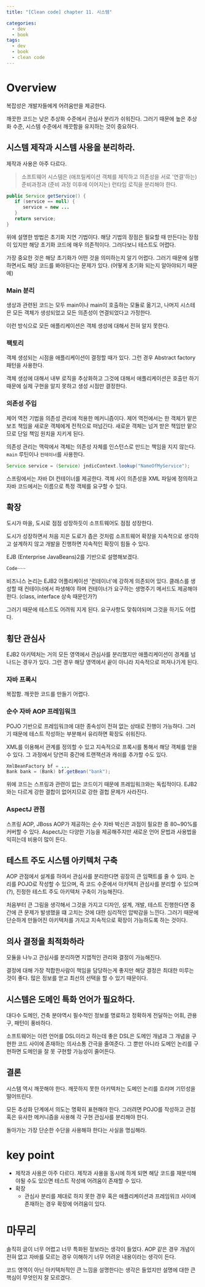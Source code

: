 ```yaml
---
title: "[Clean code] chapter 11. 시스템"

categories:
  - dev
  - book
tags:
  - dev
  - book
  - clean code
---
```


# Overview
복잡성은 개발자들에게 어려움만을 제공한다.

깨끗한 코드는 낮은 추상화 수준에서 관심사 분리가 쉬워진다. 그러기 때문에 높은 추상화 수준, 시스템 수준에서 깨끗함을 유지하는 것이 중요하다.

## 시스템 제작과 시스템 사용을 분리하라.
제작과 사용은 아주 다르다.

> 소프트웨어 시스템은 (애프릴케이션 객체를 제작하고 의존성을 서로 '연결'하는) 준비과정과 (준비 과정 이후에 이어지는) 런타임 로직을 분리해야 한다.

``` java
public Service getService() {
   if (service == null) {
      service = new ...
   }
   return service;
}
```
위에 설명한 방법은 초기화 지연 기법이다. 해당 기법의 장점은 필요할 때 만든다는 장점이 있지만 해당 초기화 코드에 매우 의존적이다. 그러다보니 테스트도 어렵다.

가장 중요한 것은 해당 초기화가 어떤 것을 의미하는지 알기 어렵다. 그러기 때문에 실행하면서도 해당 코드를 봐야된다는 문제가 있다. (어떻게 초기화 되는지 알아야되기 때문에)

### Main 분리
생상과 관련된 코드는 모두 main이나 main이 호출하는 모듈로 옮기고, 나머지 시스테믄 모든 객체가 생성되었고 모든 의존성이 연결되었다고 가정한다.

이런 방식으로 모든 애플리케이션은 객체 생성에 대해서 전혀 알지 못한다.

### 팩토리
객체 생성되는 시점을 애플리케이션이 결정할 때가 있다. 그런 경우 Abstract factory 패턴을 사용한다. 

객체 생성에 대해서 내부 로직을 추상화하고 그것에 대해서 애플리케이션은 호출만 하기 때문에 실제 구현을 알지 못하고 생성 시점만 결정한다.

### 의존성 주입
제어 역전 기법을 의존성 관리에 적용한 메커니즘이다. 제어 역전에서는 한 객체가 맡은 보조 책임을 새로운 객체에게 전적으로 떠넘긴다. 새로운 객체는 넘겨 받은 책임만 맡으므로 단일 책임 원치을 지키게 된다.

의존성 관리는 맥락에서 객체는 의존성 자체를 인스턴스로 만드는 책임을 지지 않는다. `main` 루틴이나 `컨테이너`를 사용한다.

``` java
Service service = (Service) jndicContext.lookup("NameOfMyService");
```

스프링에서는 자바 DI 컨테이너를 제공한다. 객체 사이 의존성을 XML 파일에 정의하고 자바 코드에서는 이름으로 특정 객체를 요구할 수 있다.

## 확장
도시가 마을, 도시로 점점 성장하듯이 소프트웨어도 점점 성장한다. 

도시가 성장하면서 처음 지은 도로가 좁은 것처럼 소프트웨어 확장을 지속적으로 생각하고 설계하지 않고 개발을 진행하면 지속적인 확장이 힘들 수 있다.

EJB (Enterprise JavaBeans)2를 기반으로 설명해보겠다.

``` java
Code~~~
```

비즈니스 논리는 EJB2 어플리케이션 '컨테이너'에 강하게 의존되어 있다. 클래스를 생성할 때 컨테이너에서 파생해야 하며 컨테이너가 요구하는 생명주기 메서드도 제공해야 한다. (class, interface 상속 때문인가?)

그러기 때문에 테스트도 어려워 지게 된다. 요구사항도 맞춰야되며 그것을 하기도 어렵다.

## 횡단 관심사
EJB2 아키텍처는 거의 모든 영역에서 관심사를 분리했지만 애플리케이션이 경계를 넘나드는 경우가 있다. 그런 경우 해당 영역에서 끝이 아니라 지속적으로 퍼져나가게 된다.

### 자바 프록시
복잡함. 깨끗한 코드를 만들기 어렵다.

### 순수 자바 AOP 프레임워크
POJO 기반으로 프레임워크에 대한 종속성이 전혀 없는 상태로 진행이 가능하다. 그러기 때문에 테스트 작성하는 부분해서 유리하면 확장도 쉬워진다.

XML를 이용해서 관계를 정의할 수 있고 지속적으로 프록시를 통해서 해당 객체를 얻을 수 있다. 그 과정에서 당연히 중간에 트랜잭션과 캐쉬를 추가할 수도 있다.

``` java
XmlBeanFactory bf = ...
Bank bank = (Bank) bf.getBean("bank");
```
위에 코드는 스프링과 관련이 없는 코드이기 때문에 프레임워크와는 독립적이다. EJB2와는 다르게 강한 결합이 없어지므로 강한 결헙 문제가 사라진다.

### AspectJ 관점
스프링 AOP, JBoss AOP가 제공하는 순수 자바 박신은 과점이 필요한 중 80~90%를 커버할 수 있다. AspectJ는 다양한 기능을 제공해주지만 새로운 언어 문법과 사용법을 익히는데 비용이 많이 든다.

## 테스트 주도 시스템 아키텍처 구축
AOP 관점에서 설계를 하여서 관심사를 분리한다면 굉장히 큰 임팩트를 줄 수 있따. 논리를 POJO로 작성할 수 있으며, 즉 코드 수준에서 아키텍처 관심사를 분리할 수 있으며 (?), 진정한 테스트 주도 아키텍처 구축이 가능해진다.

처음부터 큰 그림을 생각해서 그것을 가지고 디자인, 설계, 개발, 테스트 진행한다면 중간에 큰 문제가 발생했을 떄 고치는 것에 대한 심리적인 압박감을 느낀다. 그러기 때문에 단순하게 만들어진 아키텍처를 가지고 지속적으로 확장이 가능하도록 하는 것이다.

## 의사 결정을 최적화하라
모듈을 나누고 관심사를 분리하면 지엽적인 관리와 결정이 가능해진다.

결정에 대해 가장 적합한사람이 책임을 담당하는게 좋지만 해당 결정은 최대한 미루는 것이 좋다. 많은 정보를 얻고 최선의 선택을 할 수 있기 때문이다.

## 시스템은 도메인 특화 언어가 필요하다.
대다수 도메인, 건축 분야역시 필수적인 정보를 명료하고 정확하게 전달하는 어휘, 관용구, 패턴이 풍바하다.

소프트웨어는 이런 언어를 DSL이라고 하는데 좋은 DSL은 도메인 개념과 그 개념을 구현한 코드 사이에 존재하는 의사소통 간극을 줄여준다. 그 뿐만 아니라 도메인 논리를 구현하면 도메인을 잘 못 구현할 가능성이 줄어든다.

## 결론
시스템 역시 깨끗해야 한다. 깨끗하지 못한 아키텍처는 도메인 논리를 흐리며 기민성을 떨어뜨린다. 

모든 추상화 단계에서 의도는 명확히 표현해야 한다. 그러려면 POJO를 작성하고 관점 혹은 유사한 메커니즘을 사용해 각 구현 관심사를 분리해야 한다.

돌아가는 가장 단순한 수단을 사용해햐 한다는 사실을 명심해라.

# key point
- 제작과 사용은 아주 다르다. 제작과 사용을 동시에 하게 되면 해당 코드를 재분석해야될 수도 있으면 테스트 작성에 어려움이 존재할 수 있다.
- 확장
  - 관심사 분리를 제대로 하지 못한 경우 혹은 애플리케이션과 프레임워크 사이에 존재하는 경우 확장에 어려움이 있다.

# 마무리
솔직히 글이 너무 어렵고 너무 특화된 정보라는 생각이 들었다. AOP 같은 경우 개념이 전혀 없고 자바를 모르는 경우 이해하기 너무 어려운 내용이라는 생각이 든다.

코드 영역이 아닌 아키텍처적인 큰 느낌을 설명한다는 생각은 들었지만 설명에 대한 큰 핵심이 무엇인지 잘 모르겠다.
